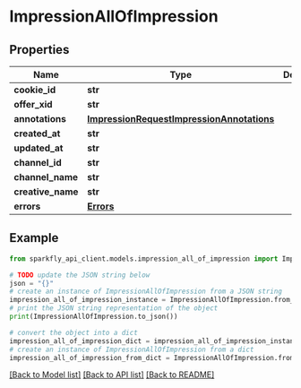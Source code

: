# ImpressionAllOfImpression


## Properties

Name | Type | Description | Notes
------------ | ------------- | ------------- | -------------
**cookie_id** | **str** |  | [optional] 
**offer_xid** | **str** |  | [optional] 
**annotations** | [**ImpressionRequestImpressionAnnotations**](ImpressionRequestImpressionAnnotations.md) |  | [optional] 
**created_at** | **str** |  | [optional] 
**updated_at** | **str** |  | [optional] 
**channel_id** | **str** |  | [optional] 
**channel_name** | **str** |  | [optional] 
**creative_name** | **str** |  | [optional] 
**errors** | [**Errors**](Errors.md) |  | [optional] 

## Example

```python
from sparkfly_api_client.models.impression_all_of_impression import ImpressionAllOfImpression

# TODO update the JSON string below
json = "{}"
# create an instance of ImpressionAllOfImpression from a JSON string
impression_all_of_impression_instance = ImpressionAllOfImpression.from_json(json)
# print the JSON string representation of the object
print(ImpressionAllOfImpression.to_json())

# convert the object into a dict
impression_all_of_impression_dict = impression_all_of_impression_instance.to_dict()
# create an instance of ImpressionAllOfImpression from a dict
impression_all_of_impression_from_dict = ImpressionAllOfImpression.from_dict(impression_all_of_impression_dict)
```
[[Back to Model list]](../README.md#documentation-for-models) [[Back to API list]](../README.md#documentation-for-api-endpoints) [[Back to README]](../README.md)


